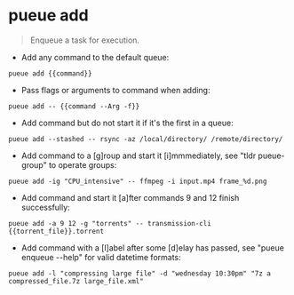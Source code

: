 # pueue add

> Enqueue a task for execution.

- Add any command to the default queue:

`pueue add {{command}}`

- Pass flags or arguments to command when adding:

`pueue add -- {{command --Arg -f}}`

- Add command but do not start it if it's the first in a queue:

`pueue add --stashed -- rsync -az /local/directory/ /remote/directory/`

- Add command to a [g]roup and start it [i]mmmediately, see "tldr pueue-group" to operate groups:

`pueue add -ig "CPU_intensive" -- ffmpeg -i input.mp4 frame_%d.png`

- Add command and start it [a]fter commands 9 and 12 finish successfully:

`pueue add -a 9 12 -g "torrents" -- transmission-cli {{torrent_file}}.torrent`

- Add command with a [l]abel after some [d]elay has passed, see "pueue enqueue --help" for valid datetime formats:

`pueue add -l "compressing large file" -d "wednesday 10:30pm" "7z a compressed_file.7z large_file.xml"`
